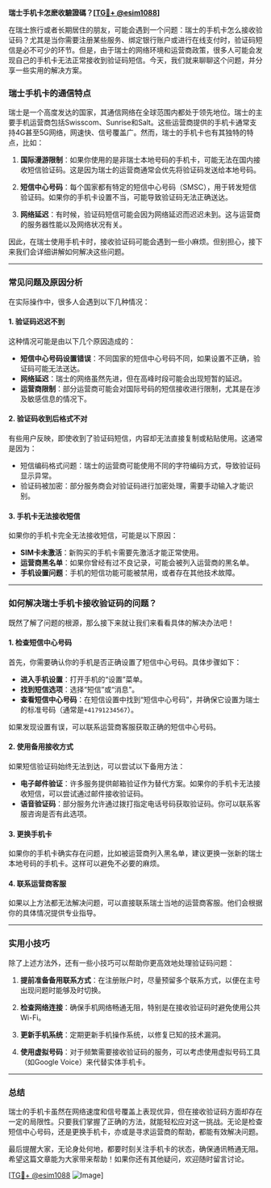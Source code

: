 **瑞士手机卡怎麽收驗證碼？[[TG💪+ @esim1088](https://t.me/s/esim1088)]**

在瑞士旅行或者长期居住的朋友，可能会遇到一个问题：瑞士的手机卡怎么接收验证码？尤其是当你需要注册某些服务、绑定银行账户或进行在线支付时，验证码短信是必不可少的环节。但是，由于瑞士的网络环境和运营商政策，很多人可能会发现自己的手机卡无法正常接收到验证码短信。今天，我们就来聊聊这个问题，并分享一些实用的解决方案。

### 瑞士手机卡的通信特点

瑞士是一个高度发达的国家，其通信网络在全球范围内都处于领先地位。瑞士的主要手机运营商包括Swisscom、Sunrise和Salt。这些运营商提供的手机卡通常支持4G甚至5G网络，网速快、信号覆盖广。然而，瑞士的手机卡也有其独特的特点，比如：

1. **国际漫游限制**：如果你使用的是非瑞士本地号码的手机卡，可能无法在国内接收短信验证码。这是因为瑞士的运营商通常会优先将验证码发送给本地号码。
   
2. **短信中心号码**：每个国家都有特定的短信中心号码（SMSC），用于转发短信验证码。如果你的手机卡设置不当，可能导致验证码无法正确送达。

3. **网络延迟**：有时候，验证码短信可能会因为网络延迟而迟迟未到。这与运营商的服务器性能以及网络状况有关。

因此，在瑞士使用手机卡时，接收验证码可能会遇到一些小麻烦。但别担心，接下来我们会详细讲解如何解决这些问题。

---

### 常见问题及原因分析

在实际操作中，很多人会遇到以下几种情况：

#### 1. 验证码迟迟不到
这种情况可能是由以下几个原因造成的：
- **短信中心号码设置错误**：不同国家的短信中心号码不同，如果设置不正确，验证码可能无法送达。
- **网络延迟**：瑞士的网络虽然先进，但在高峰时段可能会出现短暂的延迟。
- **运营商限制**：部分运营商可能会对国际号码的短信接收进行限制，尤其是在涉及敏感信息的情况下。

#### 2. 验证码收到后格式不对
有些用户反映，即使收到了验证码短信，内容却无法直接复制或粘贴使用。这通常是因为：
- 短信编码格式问题：瑞士的运营商可能使用不同的字符编码方式，导致验证码显示异常。
- 验证码被加密：部分服务商会对验证码进行加密处理，需要手动输入才能识别。

#### 3. 手机卡无法接收短信
如果你的手机卡完全无法接收短信，可能是以下原因：
- **SIM卡未激活**：新购买的手机卡需要先激活才能正常使用。
- **运营商黑名单**：如果你曾经有过不良记录，可能会被列入运营商的黑名单。
- **手机设置问题**：手机的短信功能可能被禁用，或者存在其他技术故障。

---

### 如何解决瑞士手机卡接收验证码的问题？

既然了解了问题的根源，那么接下来就让我们来看看具体的解决办法吧！

#### 1. 检查短信中心号码
首先，你需要确认你的手机是否正确设置了短信中心号码。具体步骤如下：

- **进入手机设置**：打开手机的“设置”菜单。
- **找到短信选项**：选择“短信”或“消息”。
- **查看短信中心号码**：在短信设置中找到“短信中心号码”，并确保它设置为瑞士的标准号码（通常是`+41791234567`）。

如果发现设置有误，可以联系运营商客服获取正确的短信中心号码。

#### 2. 使用备用接收方式
如果短信验证码始终无法到达，可以尝试以下备用方法：
- **电子邮件验证**：许多服务提供邮箱验证作为替代方案。如果你的手机卡无法接收短信，可以尝试通过邮件接收验证码。
- **语音验证码**：部分服务允许通过拨打指定电话号码获取验证码。你可以联系客服咨询是否有此选项。

#### 3. 更换手机卡
如果你的手机卡确实存在问题，比如被运营商列入黑名单，建议更换一张新的瑞士本地号码的手机卡。这样可以避免不必要的麻烦。

#### 4. 联系运营商客服
如果以上方法都无法解决问题，可以直接联系瑞士当地的运营商客服。他们会根据你的具体情况提供专业指导。

---

### 实用小技巧

除了上述方法外，还有一些小技巧可以帮助你更高效地处理验证码问题：

1. **提前准备备用联系方式**：在注册账户时，尽量预留多个联系方式，以便在主号出现问题时能够及时切换。
   
2. **检查网络连接**：确保手机网络畅通无阻，特别是在接收验证码时避免使用公共Wi-Fi。

3. **更新手机系统**：定期更新手机操作系统，以修复已知的技术漏洞。

4. **使用虚拟号码**：对于频繁需要接收验证码的服务，可以考虑使用虚拟号码工具（如Google Voice）来代替实体手机卡。

---

### 总结

瑞士的手机卡虽然在网络速度和信号覆盖上表现优异，但在接收验证码方面却存在一定的局限性。只要我们掌握了正确的方法，就能轻松应对这一挑战。无论是检查短信中心号码，还是更换手机卡，亦或是寻求运营商的帮助，都能有效解决问题。

最后提醒大家，无论身处何地，都要时刻关注手机卡的状态，确保通讯畅通无阻。希望这篇文章能为大家带来帮助！如果你还有其他疑问，欢迎随时留言讨论。

[[TG💪+ @esim1088](https://t.me/s/esim1088) ![Image](https://i.postimg.cc/4NQfJmqS/Snipaste-2025-05-13-00-14-12.png)]